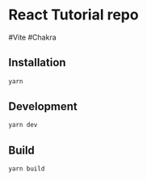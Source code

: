 # React Tutorial repo
#Vite
#Chakra

## Installation

```sh
yarn
```

## Development

```sh
yarn dev
```

## Build

```sh
yarn build
```
